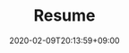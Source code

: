 ---
title: "Resume"
date: 2020-02-09T20:13:59+09:00
description: Bogdan Cioata's CV
type: resume
enableToc: true
header:
  image: 
    src: images/whoami/avatar.jpeg
    height: 200
    alt: bogdan cioata resume image
  infos:
    name: Bogdan Cioata
    addr: Copenhagen, Denmark
    email: bogdan.cioata94@gmail.com
    github: bogdan-cioata
    phone: 
    linkedin: bogdan-cioata

about:
  label: About me
  text: |
    I am a cloud data engineer specialized on AWS and DevOps technologies, as well accustomed working with different BI solutions used for building data warehouses like Snowflake and Microsoft BI stack.

experience:
  label: Experience

items:
  - title:
    url_company: https://intellishore.dk/
    image:
      src: images/resume/intellishore.jpeg
      height: 150
      alt: bogdan cioata resume intellishore image
    sections:
      - title: Senior data engineer
        subtitle: Copenhagen, Denmark
        startDate: 2022-08-01
        endDateText: current
        contents: | 
          Representing the company by delivering data engineering development and consulting expertise.
        
  - title: 
    url_company: https://www.novonordisk.com/
    image:
      src: images/resume/novo_nordisk.png
      height: 100
      alt: bogdan cioata resume novo nordisk image
    sections:
      - title: Senior data engineer
        subtitle: Copenhagen, Denmark
        startDate: 2021-04-01
        endDate: 2022-07-31
        contents: |
          In the current role I am working on hydrating a data lake with supply chain data coming from various data sources.
          
          Apart from the development tasks, I am actively working on designing the future data architecture, so to enable advanced analytics workloads, as well as traditional reporting.

          Some services/tools I used: Lambda, Glue, Step Functions, Batch, SNS, SQS, DynamoDB, RDS, EC2, Docker, CodeStar, DMS, CDK, Cloudformation, Microsoft PowerAutomate.

  - title: 
    url_company: https://www.cognizantsoftvision.com/
    image:
      src: images/resume/cognizant_softvision.png
      height: 80
      alt: bogdan cioata resume cognizant softvision image
    sections:
      - title: Data engineer
        subtitle: Timișoara, Romania
        startDate: 2020-04-01
        endDate: 2021-04-30
        contents: |
          Working at **Cognizant Softvision** have brought me the chance to do the shift towards cloud technologies and DevOps tools, such as **AWS** and **Terraform**.

          The project day to day tasks required development and maintenance of data pipelines that were meant to ingest and process data from **relational databases**, **streaming data** sources and flat files into an enterprise datalake. _Lambda, Glue, DynamoDB, DAX, Kinesis Firehose, CodePipeline_ were the bread and butter, while the CI/CD infrastructure was managed with Terraform.
          
          Worked in close contact with the infrastructure team, by spotting bugs and suggesting new features to existing code base. Developed and maintained code according to domain best practices (Unit tests, SemVer, SOLID).
          
          Apart from the development tasks, I have supported the operational team in their tasks, by debugging and tuning **PySpark** intensive data processing jobs on top of **Palantir Foundry**.
          
          Along with this, I have worked on developing a Django internal web app.
          
          On the organisational side, I have **conducted interviews** and assessed candidates for the Big data team.


  - title: 
    url_company: https://multibase.de/
    image:
      src: images/resume/multibase.png
      height: 150
      alt: bogdan cioata resume multibase image
    sections:
      - title: BI/DWH developer
        subtitle: Timișoara, Romania / Munchen, Germany
        startDate: 2018-04-01
        endDate: 2020-04-30
        contents: |
          I was responsible for multiple clients of the company. 
    
          My daily tasks included building **traditional data warehouses** from scratch, extending and maintaining existing ones, frontend applications, ETL flows, support client's developers, testing and software documentation.
       
          Based on client's technologies/methodologies, I made use of: **Microsoft BI suite** (SSIS, SSAS, SSRS, SQL Server, PowerBI), **Oracle databases**, **Oracle APEX**, **SAP Data Services**, **MongoDB**, **Git**, **DataVault**, **dimensional modelling**.
        

  - title: 
    url_company: https://www.linde-gas.com/en/index.html
    image:
      src: images/resume/linde_gas.png
      height: 90
      alt: bogdan cioata resume linde gas image
    sections:
      - title: BI developer
        subtitle: Timișoara, Romania
        startDate: 2017-01-01
        endDate: 2018-04-30
        contents: |
          Responsible for **backend data preparation** for financial KPI reports shown in Tableau dashboards, which were connected live to **SAP HANA database**. 
          The data stored in SAP HANA databases was prepared accordingly to business rules with **R scripts** and ETL mappings created in **Informatica PowerCenter**.

      - title: ETL developer
        subtitle: Timișoara, Romania
        startDate: 2016-07-01
        endDate: 2016-12-31
        contents: |
          I was responsible for the ETL processes of Vendor Master Data department.
        
          My main duty was to develop, maintain and improve data quality rules in **Informatica PowerCenter** suite, altogether with data preparation, required for Tableau dashboards, for which I've been partly involved in sketching them.
---